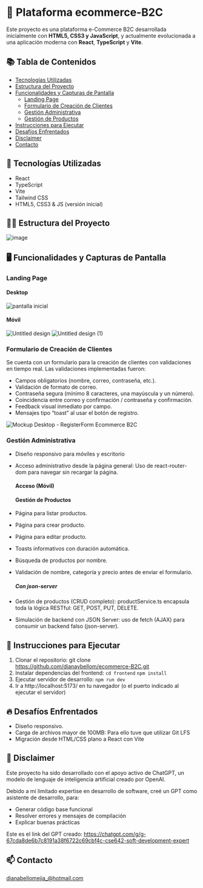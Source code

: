 # 🛒 Plataforma ecommerce-B2C

Este proyecto es una plataforma e-Commerce B2C desarrollada inicialmente con **HTML5, CSS3 y JavaScript**, y actualmente evolucionada a una aplicación moderna con **React**, **TypeScript** y **Vite**.

## 📚 Tabla de Contenidos
- [Tecnologías Utilizadas](#-tecnologías-utilizadas)
- [Estructura del Proyecto](#-estructura-del-proyecto)
- [Funcionalidades y Capturas de Pantalla](#-funcionalidades-y-capturas-de-pantalla)
  - [Landing Page](#landing-page)
  - [Formulario de Creación de Clientes](#formulario-de-creación-de-clientes)
  - [Gestión Administrativa](#gestión-administrativa)
  - [Gestión de Productos](#gestión-de-productos)
- [Instrucciones para Ejecutar](#-instrucciones-para-ejecutar)
- [Desafíos Enfrentados](#-desafíos-enfrentados)
- [Disclaimer](#-disclaimer)
- [Contacto](#-contacto)

## 🚀 Tecnologías Utilizadas
- React
- TypeScript
- Vite
- Tailwind CSS
- HTML5, CSS3 & JS (versión inicial)

## 📂📂 Estructura del Proyecto

![image](https://github.com/user-attachments/assets/d6dcf7b5-0890-46a0-ab27-3a07832a635c)

## 🖥️ Funcionalidades y Capturas de Pantalla
### Landing Page
  #### Desktop
![pantalla inicial](https://github.com/user-attachments/assets/056764a8-9947-4396-a3b3-38bb8ccdd876)

  #### Móvil
![Untitled design](https://github.com/user-attachments/assets/b48fa293-5c30-4e63-8b8c-97785e98ea12)
![Untitled design (1)](https://github.com/user-attachments/assets/b0b17710-6bf6-4cd8-a098-130081f15209)

### Formulario de Creación de Clientes
Se cuenta con un formulario para la creación de clientes con validaciones en tiempo real. Las validaciones implementadas fueron:
- Campos obligatorios (nombre, correo, contraseña, etc.).
- Validación de formato de correo.
- Contraseña segura (mínimo 8 caracteres, una mayúscula y un número).
- Coincidencia entre correo y confirmación / contraseña y confirmación.
- Feedback visual inmediato por campo.
- Mensajes tipo “toast” al usar el botón de registro.

![Mockup Desktop - RegisterForm Ecommerce B2C](https://github.com/user-attachments/assets/5c78a03a-d06a-4120-9fa2-8a7e56eb1265)

### Gestión Administrativa
- Diseño responsivo para móviles y escritorio
- Acceso administrativo desde la página general: Uso de react-router-dom para navegar sin recargar la página.

  #### Acceso (Móvil)


  #### Gestión de Productos 
- Página para listar productos.
- Página para crear producto.
- Página para editar producto.
- Toasts informativos con duración automática.
- Búsqueda de productos por nombre.
- Validación de nombre, categoría y precio antes de enviar el formulario.

    ##### Con json-server
- Gestión de productos (CRUD completo): productService.ts encapsula toda la lógica RESTful: GET, POST, PUT, DELETE.
- Simulación de backend con JSON Server: uso de fetch (AJAX) para consumir un backend falso (json-server).


## 📌 Instrucciones para Ejecutar
1. Clonar el repositorio: git clone https://github.com/dianaybellom/ecommerce-B2C.git
2. Instalar dependencias del frontend:
`cd frontend`
`npm install`
3. Ejecutar servidor de desarrollo:
`npm run dev`
4. Ir a http://localhost:5173/ en tu navegador (o el puerto indicado al ejecutar el servidor)


## 🔥 Desafíos Enfrentados
- Diseño responsivo.
- Carga de archivos mayor de 100MB: Para ello tuve que utilizar Git LFS
- Migración desde HTML/CSS plano a React con Vite

## 📝 Disclaimer
Este proyecto ha sido desarrollado con el apoyo activo de ChatGPT, un modelo de lenguaje de inteligencia artificial creado por OpenAI.

Debido a mi limitado expertise en desarrollo de software, creé un GPT como asistente de desarrollo, para:
- Generar código base funcional
- Resolver errores y mensajes de compilación
- Explicar buenas prácticas

Este es el link del GPT creado: https://chatgpt.com/g/g-67cda8de6b7c8191a38f6722c69cbf4c-cse642-soft-development-expert
  
## 📫 Contacto
dianabellomejia_@hotmail.com
